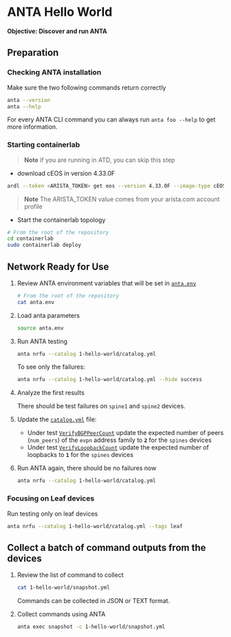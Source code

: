 <!--
  ~ Copyright (c) 2024 Arista Networks, Inc.
  ~ Use of this source code is governed by the Apache License 2.0
  ~ that can be found in the LICENSE file.
  -->

# ANTA Hello World

**Objective: Discover and run ANTA**

## Preparation

### Checking ANTA installation

Make sure the two following commands return correctly

```bash
anta --version
anta --help
```

For every ANTA CLI command you can always run `anta foo --help` to get more information.

### Starting containerlab

> **Note**
> if you are running in ATD, you can skip this step

- download cEOS in version 4.33.0F

```bash
ardl --token <ARISTA_TOKEN> get eos --version 4.33.0F --image-type cEOS --import-docker
```

> **Note**
> The ARISTA_TOKEN value comes from your arista.com account profile

- Start the containerlab topology

```bash
# From the root of the repository
cd containerlab
sudo containerlab deploy
```

## Network Ready for Use

1. Review ANTA environment variables that will be set in [`anta.env`](../anta.env)

    ```bash
    # From the root of the repository
    cat anta.env
    ```

2. Load anta parameters

    ```bash
    source anta.env
    ```

3. Run ANTA testing

    ```bash
    anta nrfu --catalog 1-hello-world/catalog.yml
    ```

    To see only the failures:
    ```bash
    anta nrfu --catalog 1-hello-world/catalog.yml --hide success
    ```

4. Analyze the first results

    There should be test failures on `spine1` and `spine2` devices.

5. Update the [`catalog.yml`](1-hello-world/catalog.yml) file:
    - Under test [`VerifyBGPPeerCount`](https://anta.arista.com/stable/api/tests.routing.bgp/#anta.tests.routing.bgp.VerifyBGPPeerCount) update the expected number of peers (`num_peers`) of the `evpn` address family to **`2`** for the `spines` devices
    - Under test [`VerifyLoopbackCount`](https://anta.arista.com/stable/api/tests.interfaces/#anta.tests.interfaces.VerifyLoopbackCount) update the expected number of loopbacks to **`1`** for the `spines` devices

6. Run ANTA again, there should be no failures now

    ```bash
    anta nrfu --catalog 1-hello-world/catalog.yml
    ```

### Focusing on Leaf devices

Run testing only on leaf devices

```bash
anta nrfu --catalog 1-hello-world/catalog.yml --tags leaf
```

## Collect a batch of command outputs from the devices

1. Review the list of command to collect

    ```bash
    cat 1-hello-world/snapshot.yml
    ```
    Commands can be collected in JSON or TEXT format.

2. Collect commands using ANTA

    ```bash
    anta exec snapshot -c 1-hello-world/snapshot.yml
    ```
